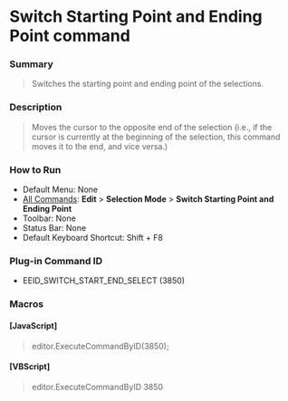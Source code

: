 # Switch Starting Point and Ending Point command

### Summary

> Switches the starting point and ending point of the selections.

### Description

> Moves the cursor to the opposite end of the selection (i.e., if the cursor is currently at the beginning of the selection, this command moves it to the end, and vice versa.)

### How to Run

- Default Menu: None
- [All Commands](../tools/all_commands): **Edit** \> **Selection Mode**
\> **Switch Starting Point and Ending Point**
- Toolbar: None
- Status Bar: None
- Default Keyboard Shortcut: Shift + F8

### Plug-in Command ID

- EEID\_SWITCH\_START\_END\_SELECT (3850)

### Macros

#### \[JavaScript\]

> editor.ExecuteCommandByID(3850);

#### \[VBScript\]

> editor.ExecuteCommandByID 3850
